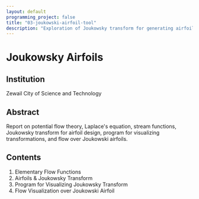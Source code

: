 ```yaml
---
layout: default
programming_project: false
title: "03-joukowski-airfoil-tool"
description: "Exploration of Joukowsky transform for generating airfoils from circles, including elementary flow functions, conformal mappings, stream functions, and visualizations of transformations and flows. "
---
```

# Joukowsky Airfoils

## Institution
Zewail City of Science and Technology

## Abstract
Report on potential flow theory, Laplace's equation, stream functions, Joukowsky transform for airfoil design, program for visualizing transformations, and flow over Joukowski airfoils.

## Contents
1. Elementary Flow Functions
2. Airfoils & Joukowsky Transform
3. Program for Visualizing Joukowsky Transform
4. Flow Visualization over Joukowski Airfoil


